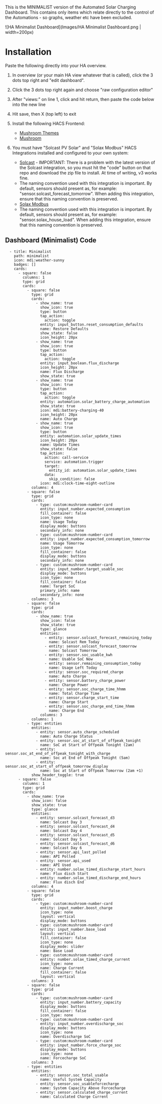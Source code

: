 This is the MINIMALIST version of the Automated Solar Charging Dashboard.  This contains only items which relate directly to the control of the Automations - so graphs, weather etc have been excluded.

![HA Minimalist Dashboard](Images/HA Minimalist Dashboard.png | width=200px)

# Installation

Paste the following directly into your HA overview.

1. In overview (or your main HA view whatever that is called), click the 3 dots top right and "edit dashboard".

2. Click the 3 dots top right again and choose "raw configuration editor"

3. After "views:" on line 1, click and hit return, then paste the code below into the new line

4. Hit save, then X (top left) to exit

5. Install the following HACS Frontend:
	* [Mushroom Themes](http://homeassistant.local:8123/hacs/repository/456201687)
	* [Mushroom](http://homeassistant.local:8123/hacs/repository/444350375)

6. You must have "Solcast PV Solar" and "Solax Modbus" HACS Integrations installed and configured to your own system:
	* [Solcast](https://github.com/oziee/ha-solcast-solar) 
			- IMPORTANT: There is a problem with the latest version of the Solcast integration, so you must hit the "code" button on that repo and download the zip file to install.  At time of writing, v3 works fine.
	* The naming convention used with this integration is important.  By default, sensors should present as, for example: "sensor.solcast_forecast_tomorrow".  When adding this integration, ensure that this naming convention is preserved.
	* [Solax Modbus](https://github.com/wills106/homeassistant-solax-modbus)
	* The naming convention used with this integration is important.  By default, sensors should present as, for example: "sensor.solax_house_load".  When adding this integration, ensure that this naming convention is preserved.


## Dashboard (Minimalist) Code
```
  - title: Minimalist
    path: minimalist
    icon: mdi:weather-sunny
    badges: []
    cards:
      - square: false
        columns: 1
        type: grid
        cards:
          - square: false
            type: grid
            cards:
              - show_name: true
                show_icon: true
                type: button
                tap_action:
                  action: toggle
                entity: input_button.reset_consumption_defaults
                name: Restore Defaults
                show_state: false
                icon_height: 20px
              - show_name: true
                show_icon: true
                type: button
                tap_action:
                  action: toggle
                entity: input_boolean.flux_discharge
                icon_height: 20px
                name: Flux Discharge
                show_state: true
              - show_name: true
                show_icon: true
                type: button
                tap_action:
                  action: toggle
                entity: automation.solar_battery_charge_automation
                show_state: true
                icon: mdi:battery-charging-40
                icon_height: 20px
                name: Auto Charge
              - show_name: true
                show_icon: true
                type: button
                entity: automation.solar_update_times
                icon_height: 20px
                name: Update Times
                show_state: false
                tap_action:
                  action: call-service
                  service: automation.trigger
                  target:
                    entity_id: automation.solar_update_times
                  data:
                    skip_condition: false
                icon: mdi:clock-time-eight-outline
            columns: 4
          - square: false
            type: grid
            cards:
              - type: custom:mushroom-number-card
                entity: input_number.expected_consumption
                fill_container: false
                icon_type: none
                name: Usage Today
                display_mode: buttons
                secondary_info: none
              - type: custom:mushroom-number-card
                entity: input_number.expected_consumption_tomorrow
                name: Usage Tomorrow
                icon_type: none
                fill_container: false
                display_mode: buttons
                secondary_info: none
              - type: custom:mushroom-number-card
                entity: input_number.target_usable_soc
                display_mode: buttons
                icon_type: none
                fill_container: false
                name: Target SoC
                primary_info: name
                secondary_info: none
            columns: 3
          - square: false
            type: grid
            cards:
              - show_name: true
                show_icon: false
                show_state: true
                type: glance
                entities:
                  - entity: sensor.solcast_forecast_remaining_today
                    name: Solcast Rem Today
                  - entity: sensor.solcast_forecast_tomorrow
                    name: Solcast Tomorrow
                  - entity: sensor.soc_usable_kwh
                    name: Usable SoC Now
                  - entity: sensor.remaining_consumption_today
                    name: Usage Left Today
                  - entity: sensor.soc_required_charge
                    name: Auto Charge
                  - entity: sensor.battery_charge_power
                    name: Charge Power
                  - entity: sensor.soc_charge_time_hhmm
                    name: Total Charge Time
                  - entity: sensor.charge_start_time
                    name: Charge Start
                  - entity: sensor.soc_charge_end_time_hhmm
                    name: Charge End
                columns: 3
            columns: 1
          - type: entities
            entities:
              - entity: sensor.auto_charge_scheduled
                name: Auto Charge Status
              - entity: sensor.soc_at_start_of_offpeak_tonight
                name: SoC at Start of Offpeak Tonight (2am)
              - entity: sensor.soc_at_end_of_offpeak_tonight_with_charge
                name: Soc at End of Offpeak Tonight (5am)
              - entity: sensor.soc_at_start_of_offpeak_tomorrow_display
                name: Soc at Start of Offpeak Tomorrow (2am +1)
            show_header_toggle: true
      - square: false
        columns: 1
        type: grid
        cards:
          - show_name: true
            show_icon: false
            show_state: true
            type: glance
            entities:
              - entity: sensor.solcast_forecast_d3
                name: Solcast Day 3
              - entity: sensor.solcast_forecast_d4
                name: Solcast Day 4
              - entity: sensor.solcast_forecast_d5
                name: Solcast Day 5
              - entity: sensor.solcast_forecast_d6
                name: Solcast Day 6
              - entity: sensor.api_last_polled
                name: API Polled
              - entity: sensor.api_used
                name: API Used
              - entity: number.solax_timed_discharge_start_hours
                name: Flux disch Start
              - entity: number.solax_timed_discharge_end_hours
                name: Flux disch End
            columns: 4
          - square: false
            type: grid
            cards:
              - type: custom:mushroom-number-card
                entity: input_number.boost_charge
                icon_type: none
                layout: vertical
                display_mode: buttons
              - type: custom:mushroom-number-card
                entity: input_number.base_load
                layout: vertical
                fill_container: false
                icon_type: none
                display_mode: slider
                name: Base Load
              - type: custom:mushroom-number-card
                entity: number.solax_timed_charge_current
                icon_type: none
                name: Charge Current
                fill_container: false
                layout: vertical
            columns: 3
          - square: false
            type: grid
            cards:
              - type: custom:mushroom-number-card
                entity: input_number.battery_capacity
                display_mode: buttons
                fill_container: false
                icon_type: none
              - type: custom:mushroom-number-card
                entity: input_number.overdischarge_soc
                display_mode: buttons
                icon_type: none
                name: Overdischarge SoC
              - type: custom:mushroom-number-card
                entity: input_number.force_charge_soc
                display_mode: buttons
                icon_type: none
                name: Forcecharge SoC
            columns: 3
          - type: entities
            entities:
              - entity: sensor.soc_total_usable
                name: Useful System Capacity
              - entity: sensor.soc_usableforcecharge
                name: System Capacity Above Forcecharge
              - entity: sensor.calculated_charge_current
                name: Calculated Charge Current
```
